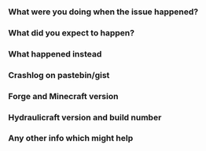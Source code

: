 ### What were you doing when the issue happened? ###

### What did you expect to happen? ###

### What happened instead ###

### Crashlog on pastebin/gist ###

### Forge and Minecraft version ###

### Hydraulicraft version and build number ###

### Any other info which might help ###

